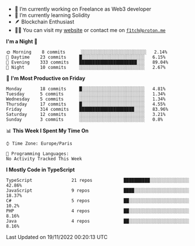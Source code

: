 - 🔭 I’m currently working on Freelance as Web3 developer
- 🌱 I’m currently learning Solidity
- 🪶 Blockchain Enthusiast
- 👨‍💻 You can visit my [website](https://f1tch.xyz) or contact me on [`f1tch@proton.me`](mailto:f1tch@proton.me)

<!--START_SECTION:waka-->
**I'm a Night 🦉** 

```text
🌞 Morning    8 commits      ░░░░░░░░░░░░░░░░░░░░░░░░░   2.14% 
🌆 Daytime    23 commits     █░░░░░░░░░░░░░░░░░░░░░░░░   6.15% 
🌃 Evening    333 commits    ██████████████████████░░░   89.04% 
🌙 Night      10 commits     ░░░░░░░░░░░░░░░░░░░░░░░░░   2.67%

```
📅 **I'm Most Productive on Friday** 

```text
Monday       18 commits     █░░░░░░░░░░░░░░░░░░░░░░░░   4.81% 
Tuesday      5 commits      ░░░░░░░░░░░░░░░░░░░░░░░░░   1.34% 
Wednesday    5 commits      ░░░░░░░░░░░░░░░░░░░░░░░░░   1.34% 
Thursday     17 commits     █░░░░░░░░░░░░░░░░░░░░░░░░   4.55% 
Friday       314 commits    █████████████████████░░░░   83.96% 
Saturday     12 commits     ░░░░░░░░░░░░░░░░░░░░░░░░░   3.21% 
Sunday       3 commits      ░░░░░░░░░░░░░░░░░░░░░░░░░   0.8%

```


📊 **This Week I Spent My Time On** 

```text
⌚︎ Time Zone: Europe/Paris

💬 Programming Languages: 
No Activity Tracked This Week

```

**I Mostly Code in TypeScript** 

```text
TypeScript               21 repos            ██████████░░░░░░░░░░░░░░░   42.86% 
JavaScript               9 repos             ████░░░░░░░░░░░░░░░░░░░░░   18.37% 
C#                       5 repos             ██░░░░░░░░░░░░░░░░░░░░░░░   10.2% 
PHP                      4 repos             ██░░░░░░░░░░░░░░░░░░░░░░░   8.16% 
Java                     4 repos             ██░░░░░░░░░░░░░░░░░░░░░░░   8.16%

```



 Last Updated on 19/11/2022 00:20:13 UTC
<!--END_SECTION:waka-->
